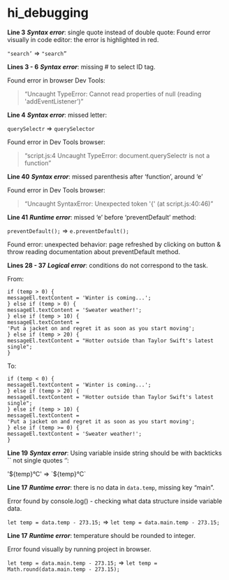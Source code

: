 # hi_debugging

**Line 3**
**_Syntax error_**: single quote instead of double quote:
Found error visually in code editor: the error is highlighted in red.

`"search’` => `"search”`

**Lines 3 - 6**
**_Syntax error_**: missing # to select ID tag.

Found error in browser Dev Tools:

> “Uncaught TypeError: Cannot read properties of null (reading 'addEventListener’)”

**Line 4**
**_Syntax error_**: missed letter:

`querySelectr` => `querySelector`

Found error in Dev Tools browser:

> “script.js:4 Uncaught TypeError: document.querySelectr is not a function”

**Line 40**
**_Syntax error_**: missed parenthesis after ‘function’, around ‘e’

Found error in Dev Tools browser:

> “Uncaught SyntaxError: Unexpected token '{' (at script.js:40:46)”

**Line 41**
**_Runtime error_**: missed ‘e’ before ‘preventDefault’ method:

`preventDefault();` => `e.preventDefault();`

Found error: unexpected behavior: page refreshed by clicking on button & throw reading documentation about preventDefault method.

**Lines 28 - 37**
**_Logical error_**: conditions do not correspond to the task.

From:

```
if (temp > 0) {
messageEl.textContent = 'Winter is coming...';
} else if (temp > 0) {
messageEl.textContent = 'Sweater weather!';
} else if (temp > 10) {
messageEl.textContent =
'Put a jacket on and regret it as soon as you start moving';
} else if (temp > 20) {
messageEl.textContent = "Hotter outside than Taylor Swift's latest single";
}
```

To:

```
if (temp < 0) {
messageEl.textContent = 'Winter is coming...';
} else if (temp > 20) {
messageEl.textContent = "Hotter outside than Taylor Swift's latest single";
} else if (temp > 10) {
messageEl.textContent =
'Put a jacket on and regret it as soon as you start moving';
} else if (temp >= 0) {
messageEl.textContent = 'Sweater weather!';
}
```

**Line 19**
**_Syntax error_**: Using variable inside string should be with backticks `` not single quotes ‘’:

\'\${temp}°C' => &#96;${temp}°C&#96;

**Line 17**
**_Runtime error_**: there is no data in `data.temp`, missing key “main”.

Error found by console.log() - checking what data structure inside variable data.

`let temp = data.temp - 273.15;` => `let temp = data.main.temp - 273.15;`

**Line 17**
**_Runtime error_**: temperature should be rounded to integer.

Error found visually by running project in browser.

`let temp = data.main.temp - 273.15;` => `let temp = Math.round(data.main.temp - 273.15);`
